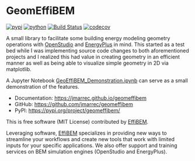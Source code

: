 # GeomEffiBEM


[![pypi](https://img.shields.io/pypi/v/geomeffibem.svg)](https://pypi.org/project/geomeffibem/)
[![python](https://img.shields.io/pypi/pyversions/geomeffibem.svg)](https://pypi.org/project/geomeffibem/)
[![Build Status](https://github.com/jmarrec/geomeffibem/actions/workflows/dev.yml/badge.svg)](https://github.com/jmarrec/geomeffibem/actions/workflows/dev.yml)
[![codecov](https://codecov.io/gh/jmarrec/geomeffibem/branch/main/graphs/badge.svg)](https://codecov.io/github/jmarrec/geomeffibem)


A small library to facilitate some building energy modeling geometry operations with [OpenStudio](https://github.com/NREL/OpenStudio) and [EnergyPlus](https://github.com/NREL/EnergyPlus) in mind. This started as a test bed while I was implementing source code changes to both aforementioned projects and I realized this had value in creating geometry in an efficient manner as well as being able to visualize simple geometry in 2D via matplotlib.

A Jupyter Notebook [GeoEffiBEM_Demonstration.ipynb](GeomEffiBEM_Demonstation.ipynb) can serve as a small demonstration of the features.


* Documentation: <https://jmarrec.github.io/geomeffibem>
* GitHub: <https://github.com/jmarrec/geomeffibem>
* PyPI: <https://pypi.org/project/geomeffibem/>


This is free software (MIT License) contributed by [EffiBEM](https://www.effibem.com).

Leveraging software, [EffiBEM](https://www.effibem.com) specializes in providing new ways to streamline your workflows and create new tools that work with limited inputs for your specific applications. We also offer support and training services on BEM simulation engines (OpenStudio and EnergyPlus).
